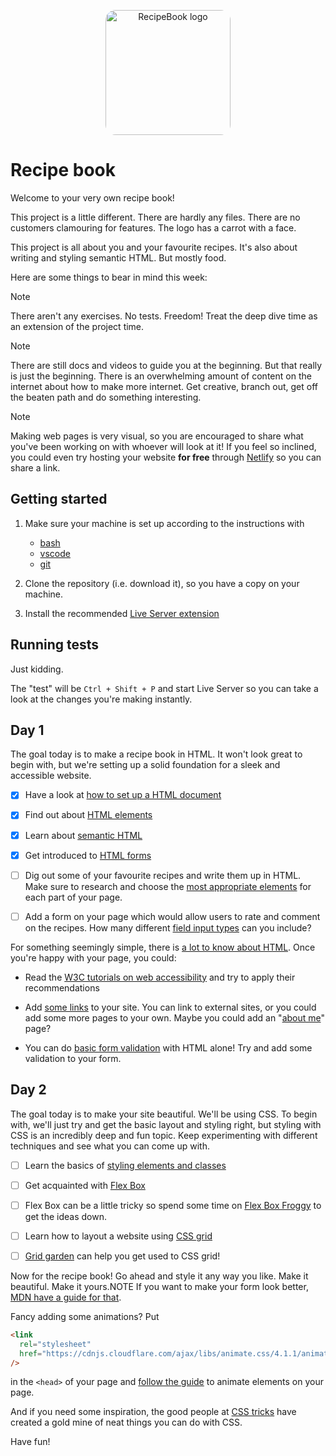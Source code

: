 <p align="center">
  <img width="200px" style="border-radius: 16px;" src="./rb-logo.png" alt="RecipeBook logo"/>
</p>

# Recipe book

Welcome to your very own recipe book!

This project is a little different. There are hardly any files. There are no
customers clamouring for features. The logo has a carrot with a face.

This project is all about you and your favourite recipes. It's also about
writing and styling semantic HTML. But mostly food.

Here are some things to bear in mind this week:

> [!NOTE]
>
> There aren't any exercises. No tests. Freedom! Treat the deep dive time as an
> extension of the project time.

> [!NOTE]
>
> There are still docs and videos to guide you at the beginning. But that really
> is just the beginning. There is an overwhelming amount of content on the
> internet about how to make more internet. Get creative, branch out, get off
> the beaten path and do something interesting.

> [!NOTE]
>
> Making web pages is very visual, so you are encouraged to share what you've
> been working on with whoever will look at it! If you feel so inclined, you
> could even try hosting your website **for free** through
> [Netlify](https://www.netlify.com/) so you can share a link.

## Getting started

1. Make sure your machine is set up according to the instructions with

   - [bash](https://tech-docs.corndel.com/bash/)
   - [vscode](https://tech-docs.corndel.com/vscode/)
   - [git](https://tech-docs.corndel.com/git/)

1. Clone the repository (i.e. download it), so you have a copy on your machine.

1. Install the recommended
   [Live Server extension](vscode:extension/ritwickdey.LiveServer)

## Running tests

Just kidding.

The "test" will be `Ctrl + Shift + P` and start Live Server so you can take a
look at the changes you're making instantly.

## Day 1

The goal today is to make a recipe book in HTML. It won't look great to begin
with, but we're setting up a solid foundation for a sleek and accessible
website.

- [x] Have a look at
      [how to set up a HTML document](https://tech-docs.corndel.com/html-css/html-document.html)

- [x] Find out about
      [HTML elements](https://tech-docs.corndel.com/html-css/html-elements.html)

- [x] Learn about
      [semantic HTML](https://tech-docs.corndel.com/html-css/semantic-html.html)

- [x] Get introduced to
      [HTML forms](https://tech-docs.corndel.com/html-css/html-forms.html)

- [ ] Dig out some of your favourite recipes and write them up in HTML. Make
      sure to research and choose the
      [most appropriate elements](https://developer.mozilla.org/en-US/docs/Web/HTML/Element)
      for each part of your page.

- [ ] Add a form on your page which would allow users to rate and comment on the
      recipes. How many different
      [field input types](https://developer.mozilla.org/en-US/docs/Learn/Forms/HTML5_input_types)
      can you include?

For something seemingly simple, there is
[a lot to know about HTML](https://www.htmhell.dev/adventcalendar/2023/24/).
Once you're happy with your page, you could:

- Read the
  [W3C tutorials on web accessibility](https://www.w3.org/WAI/tutorials/) and
  try to apply their recommendations

- Add
  [some links](https://developer.mozilla.org/en-US/docs/Learn/HTML/Introduction_to_HTML/Creating_hyperlinks)
  to your site. You can link to external sites, or you could add some more pages
  to your own. Maybe you could add an
  "[about me](https://mailchimp.com/resources/how-to-write-about-me-page/)"
  page?

- You can do
  [basic form validation](https://developer.mozilla.org/en-US/docs/Learn/Forms/Form_validation)
  with HTML alone! Try and add some validation to your form.

## Day 2

The goal today is to make your site beautiful. We'll be using CSS. To begin
with, we'll just try and get the basic layout and styling right, but styling
with CSS is an incredibly deep and fun topic. Keep experimenting with different
techniques and see what you can come up with.

- [ ] Learn the basics of
      [styling elements and classes](https://tech-docs.corndel.com/html-css/styling-elements.html)

- [ ] Get acquainted with
      [Flex Box](https://tech-docs.corndel.com/html-css/flexbox.html)

- [ ] Flex Box can be a little tricky so spend some time on
      [Flex Box Froggy](https://flexboxfroggy.com/) to get the ideas down.

- [ ] Learn how to layout a website using
      [CSS grid](https://tech-docs.corndel.com/html-css/layouts-with-grid.html)

- [ ] [Grid garden](https://cssgridgarden.com/) can help you get used to CSS
      grid!

Now for the recipe book! Go ahead and style it any way you like. Make it
beautiful. Make it yours.NOTE If you want to make your form look better,
[MDN have a guide for that](https://developer.mozilla.org/en-US/docs/Learn/Forms/Styling_web_forms).

Fancy adding some animations? Put

```html
<link
  rel="stylesheet"
  href="https://cdnjs.cloudflare.com/ajax/libs/animate.css/4.1.1/animate.min.css"
/>
```

in the `<head>` of your page and
[follow the guide](https://animate.style/#usage) to animate elements on your
page.

And if you need some inspiration, the good people at
[CSS tricks](https://css-tricks.com/) have created a gold mine of neat things
you can do with CSS.

Have fun!
